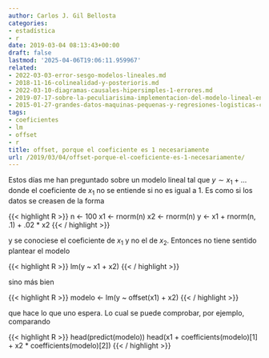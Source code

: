 ```yaml
---
author: Carlos J. Gil Bellosta
categories:
- estadística
- r
date: 2019-03-04 08:13:43+00:00
draft: false
lastmod: '2025-04-06T19:06:11.959967'
related:
- 2022-03-03-error-sesgo-modelos-lineales.md
- 2018-11-16-colinealidad-y-posterioris.md
- 2022-03-10-diagramas-causales-hipersimples-1-errores.md
- 2019-07-17-sobre-la-peculiarisima-implementacion-del-modelo-lineal-en-pseudo-scikit-learn.md
- 2015-01-27-grandes-datos-maquinas-pequenas-y-regresiones-logisticas-con-variables-categoricas.md
tags:
- coeficientes
- lm
- offset
- r
title: offset, porque el coeficiente es 1 necesariamente
url: /2019/03/04/offset-porque-el-coeficiente-es-1-necesariamente/
---
```


Estos días me han preguntado sobre un modelo lineal tal que $y \sim x_1 + \dots$ donde el coeficiente de $x_1$ no se entiende si no es igual a 1. Es como si los datos se creasen de la forma

{{< highlight R >}}
n <- 100
x1 <- rnorm(n)
x2 <- rnorm(n)
y <- x1 + rnorm(n, .1) + .02 * x2
{{< / highlight >}}

y se conociese el coeficiente de $x_1$ y no el de $x_2$. Entonces no tiene sentido plantear el modelo

{{< highlight R >}}
lm(y ~ x1 + x2)
{{< / highlight >}}

sino más bien

{{< highlight R >}}
modelo <- lm(y ~ offset(x1) + x2)
{{< / highlight >}}

que hace lo que uno espera. Lo cual se puede comprobar, por ejemplo, comparando

{{< highlight R >}}
head(predict(modelo))
head(x1 + coefficients(modelo)[1] +
    x2 * coefficients(modelo)[2])
{{< / highlight >}}